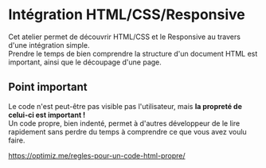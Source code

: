 # Intégration HTML/CSS/Responsive

Cet atelier permet de découvrir HTML/CSS et le Responsive au travers d'une intégration simple.  
Prendre le temps de bien comprendre la structure d'un document HTML est important, ainsi que le découpage d'une page.

## Point important

Le code n'est peut-être pas visible pas l'utilisateur, mais **la propreté de celui-ci est important !**  
Un code propre, bien indenté, permet à d'autres développeur de le lire rapidement sans perdre du temps à comprendre ce que vous avez voulu faire.

https://optimiz.me/regles-pour-un-code-html-propre/
